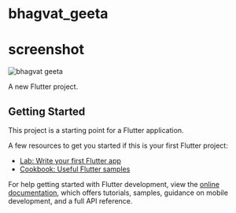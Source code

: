 # bhagvat_geeta

# screenshot

  ![bhagvat geeta](https://github.com/PrinceDobariya89/bhagvat_geeta/assets/104968601/94be1b93-9551-4d10-a6ce-9c019adbf787)


A new Flutter project.

## Getting Started

This project is a starting point for a Flutter application.

A few resources to get you started if this is your first Flutter project:

- [Lab: Write your first Flutter app](https://docs.flutter.dev/get-started/codelab)
- [Cookbook: Useful Flutter samples](https://docs.flutter.dev/cookbook)

For help getting started with Flutter development, view the
[online documentation](https://docs.flutter.dev/), which offers tutorials,
samples, guidance on mobile development, and a full API reference.
